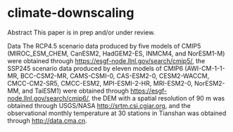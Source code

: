 # climate-downscaling

Abstract
This paper is in prep and/or under review.

Data
The RCP4.5 scenario data produced by five models of CMIP5 (MIROC_ESM_CHEM, CanESM2, HadGEM2-ES, INMCM4, and NorESM1-M) were obtained through https://esgf-node.llnl.gov/search/cmip5/, the SSP245 scenario data produced by eleven models of CMIP6 (AWI-CM-1-1-MR, BCC-CSM2-MR, CAMS-CSMI-0, CAS-ESM2-0, CESM2-WACCM, CMCC-CM2-SR5, CMCC-ESM2, MPI-ESMI-2-HR, MRI-ESM2-0, NorESM2-MM, and TaiESM1) were obtained through https://esgf-node.llnl.gov/search/cmip6/, the DEM with a spatial resolution of 90 m was obtained through USGS/NASA http://srtm.csi.cgiar.org, and the observational monthly temperature at 30 stations in Tianshan was obtained through http://data.cma.cn.
